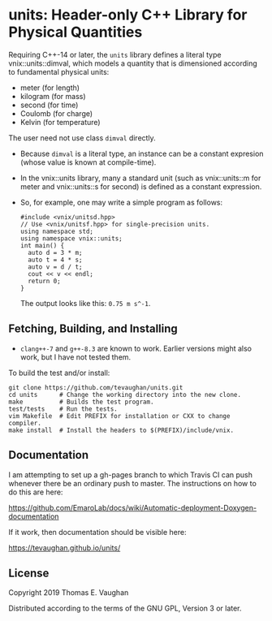 # units: Header-only C++ Library for Physical Quantities

Requiring C++-14 or later, the `units` library defines a literal type
vnix::units::dimval, which models a quantity that is dimensioned according to
fundamental physical units:

- meter (for length)
- kilogram (for mass)
- second (for time)
- Coulomb (for charge)
- Kelvin (for temperature)

The user need not use class `dimval` directly.

- Because `dimval` is a literal type, an instance can be a constant expresion
  (whose value is known at compile-time).

- In the vnix::units library, many a standard unit (such as vnix::units::m for
  meter and vnix::units::s for second) is defined as a constant expression.

- So, for example, one may write a simple program as follows:
  ```
  #include <vnix/unitsd.hpp>
  // Use <vnix/unitsf.hpp> for single-precision units.
  using namespace std;
  using namespace vnix::units;
  int main() {
    auto d = 3 * m;
    auto t = 4 * s;
    auto v = d / t;
    cout << v << endl;
    return 0;
  }
  ```
  The output looks like this: `0.75 m s^-1`.

## Fetching, Building, and Installing

- `clang++-7` and `g++-8.3` are known to work.  Earlier versions might also
  work, but I have not tested them.

To build the test and/or install:

```
git clone https://github.com/tevaughan/units.git
cd units      # Change the working directory into the new clone.
make          # Builds the test program.
test/tests    # Run the tests.
vim Makefile  # Edit PREFIX for installation or CXX to change compiler.
make install  # Install the headers to $(PREFIX)/include/vnix.
```

## Documentation

I am attempting to set up a gh-pages branch to which Travis CI can push
whenever there be an ordinary push to master.  The instructions on how to do
this are here:

https://github.com/EmaroLab/docs/wiki/Automatic-deployment-Doxygen-documentation

If it work, then documentation should be visible here:

https://tevaughan.github.io/units/


## License

Copyright 2019  Thomas E. Vaughan

Distributed according to the terms of the GNU GPL, Version 3 or later.
